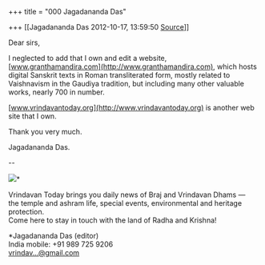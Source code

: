+++
title = "000 Jagadananda Das"

+++
[[Jagadananda Das	2012-10-17, 13:59:50 [Source](https://groups.google.com/g/bvparishat/c/jCf5Jk9U4-s)]]



Dear sirs,

  

I neglected to add that I own and edit a website, [www.granthamandira.com](http://www.granthamandira.com), which hosts digital Sanskrit texts in Roman transliterated form, mostly related to Vaishnavism in the Gaudiya tradition, but including many other valuable works, nearly 700 in number.

  

[www.vrindavantoday.org](http://www.vrindavantoday.org) is another web site that I own.

  

Thank you very much.

  

Jagadananda Das.  

  

--  
  
[![](https://ci5.googleusercontent.com/proxy/sZ4pB5iDhNZMb2-wp0JD6iNh4MVML8XoWsuYz7hi6vebA2eH1l_njgrZoMj9rlMeurppSJi_HNnDRdrOlMYN33IYsOUbMkgpPFSMWldAh1FsOhS6EA_ZUAmO7Uov_GsokdEXgg=s0-d-e1-ft#http://www.news.vrindavantoday.org/wp-content/uploads/2010/06/vrindavan-today.png)](http://news.vrindavantoday.org)*  
  
Vrindavan Today brings you daily news of Braj and Vrindavan Dhams —  
the temple and ashram life, special events, environmental and heritage protection.  
Come here to stay in touch with the land of Radha and Krishna!  
  
*Jagadananda Das (editor)   
India mobile: +91 989 725 9206  
[vrindav...@gmail.com]()  
  
  

